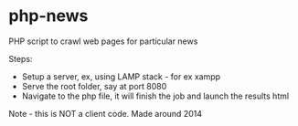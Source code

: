 # php-news
PHP script to crawl web pages for particular news

Steps:

- Setup a server, ex, using LAMP stack - for ex xampp
- Serve the root folder, say at port 8080
- Navigate to the php file, it will finish the job and launch the results html

Note - this is NOT a client code. Made around 2014

